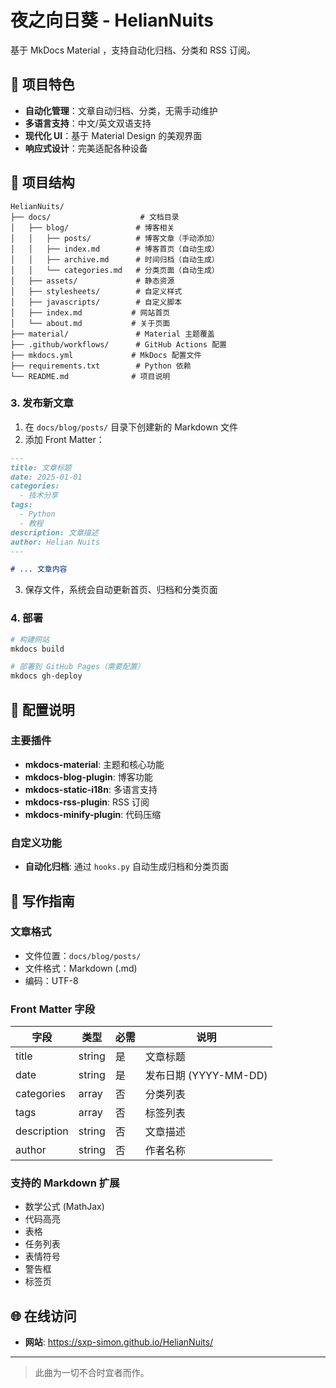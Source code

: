 # 夜之向日葵 - HelianNuits

基于 MkDocs Material ，支持自动化归档、分类和 RSS 订阅。

## 🌻 项目特色

- **自动化管理**：文章自动归档、分类，无需手动维护
- **多语言支持**：中文/英文双语支持
- **现代化 UI**：基于 Material Design 的美观界面
- **响应式设计**：完美适配各种设备

## 📁 项目结构

```
HelianNuits/
├── docs/                    # 文档目录
│   ├── blog/               # 博客相关
│   │   ├── posts/          # 博客文章（手动添加）
│   │   ├── index.md        # 博客首页（自动生成）
│   │   ├── archive.md      # 时间归档（自动生成）
│   │   └── categories.md   # 分类页面（自动生成）
│   ├── assets/             # 静态资源
│   ├── stylesheets/        # 自定义样式
│   ├── javascripts/        # 自定义脚本
│   ├── index.md           # 网站首页
│   └── about.md           # 关于页面
├── material/               # Material 主题覆盖
├── .github/workflows/      # GitHub Actions 配置
├── mkdocs.yml             # MkDocs 配置文件
├── requirements.txt        # Python 依赖
└── README.md              # 项目说明
```

### 3. 发布新文章

1. 在 `docs/blog/posts/` 目录下创建新的 Markdown 文件
2. 添加 Front Matter：

```markdown
---
title: 文章标题
date: 2025-01-01
categories:
  - 技术分享
tags:
  - Python
  - 教程
description: 文章描述
author: Helian Nuits
---

# ... 文章内容
```

3. 保存文件，系统会自动更新首页、归档和分类页面

### 4. 部署

```bash
# 构建网站
mkdocs build

# 部署到 GitHub Pages（需要配置）
mkdocs gh-deploy
```

## 🔧 配置说明

### 主要插件

- **mkdocs-material**: 主题和核心功能
- **mkdocs-blog-plugin**: 博客功能
- **mkdocs-static-i18n**: 多语言支持
- **mkdocs-rss-plugin**: RSS 订阅
- **mkdocs-minify-plugin**: 代码压缩

### 自定义功能

- **自动化归档**: 通过 `hooks.py` 自动生成归档和分类页面

## 📝 写作指南

### 文章格式

- 文件位置：`docs/blog/posts/`
- 文件格式：Markdown (.md)
- 编码：UTF-8

### Front Matter 字段

| 字段 | 类型 | 必需 | 说明 |
|------|------|------|------|
| title | string | 是 | 文章标题 |
| date | string | 是 | 发布日期 (YYYY-MM-DD) |
| categories | array | 否 | 分类列表 |
| tags | array | 否 | 标签列表 |
| description | string | 否 | 文章描述 |
| author | string | 否 | 作者名称 |

### 支持的 Markdown 扩展

- 数学公式 (MathJax)
- 代码高亮
- 表格
- 任务列表
- 表情符号
- 警告框
- 标签页

## 🌐 在线访问

- **网站**: https://sxp-simon.github.io/HelianNuits/

---

> 此曲为一切不合时宜者而作。